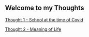 ## Welcome to my Thoughts

[Thought 1 - School at the time of Covid](giacomotampella.github.io/Thoughts/school_covid)

[Thought 2 - Meaning of Life]()
